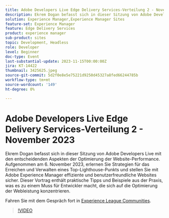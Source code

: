 ```yaml
---
title: Adobe Developers Live Edge Delivery Services-Verteilung 2 - November 2023
description: Ekrem Dogan befasst sich in dieser Sitzung von Adobe Developers Live mit den entscheidenden Aspekten der Optimierung der Website-Performance. Aufgenommen am 6. November 2023, erlernen Sie Strategien für das Erreichen und Verwalten eines Top-Lighthouse-Punkts und stellen Sie mit Adobe Experience Manager effiziente und benutzerfreundliche Websites sicher. Dieser Vortrag enthält praktische Tipps und Beispiele aus der Praxis, was es zu einem Muss für Entwickler macht, die sich auf die Optimierung der Webleistung konzentrieren.
solution: Experience Manager,Experience Manager Sites
feature-set: Experience Manager
feature: Edge Delivery Services
product: experience manager
sub-product: sites
topic: Development, Headless
role: Developer
level: Beginner
doc-type: Event
last-substantial-update: 2023-11-15T00:00:00Z
jira: KT-14422
thumbnail: 3425625.jpeg
source-git-commit: 5d2f0e8e5e75221d9250d45327a8fed66244785b
workflow-type: tm+mt
source-wordcount: '149'
ht-degree: 0%

---
```



# Adobe Developers Live Edge Delivery Services-Verteilung 2 - November 2023

Ekrem Dogan befasst sich in dieser Sitzung von Adobe Developers Live mit den entscheidenden Aspekten der Optimierung der Website-Performance. Aufgenommen am 6. November 2023, erlernen Sie Strategien für das Erreichen und Verwalten eines Top-Lighthouse-Punkts und stellen Sie mit Adobe Experience Manager effiziente und benutzerfreundliche Websites sicher. Dieser Vortrag enthält praktische Tipps und Beispiele aus der Praxis, was es zu einem Muss für Entwickler macht, die sich auf die Optimierung der Webleistung konzentrieren.

Fahren Sie mit dem Gespräch fort in [Experience League Communities](https://adobe.ly/3rC7TTm).

>[!VIDEO](https://video.tv.adobe.com/v/3425625/?learn=on)
